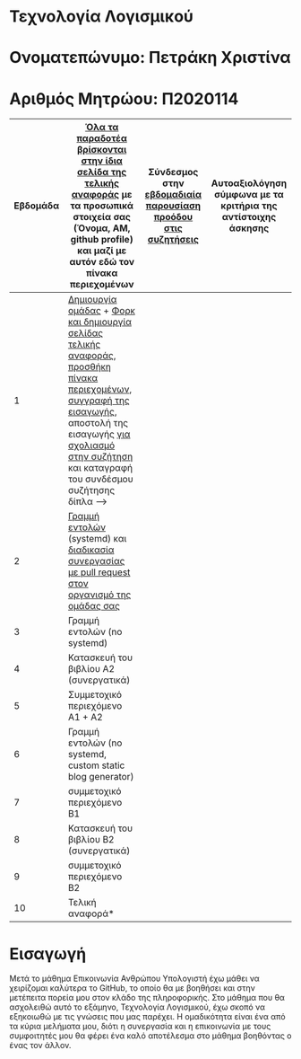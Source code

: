 # Τεχνολογία Λογισμικού 
# Ονοματεπώνυμο: Πετράκη Χριστίνα
# Αριθμός Μητρώου: Π2020114
| Εβδομάδα | [Όλα τα παραδοτέα βρίσκονται στην ίδια σελίδα της τελικής αναφοράς](https://epidrome.github.io/teaching/deliverables/) με τα προσωπικά στοιχεία σας (Όνομα, ΑΜ, github profile) και μαζί με αυτόν εδώ τον πίνακα περιεχομένων | Σύνδεσμος στην [εβδομαδιαία παρουσίαση προόδου στις συζητήσεις](https://github.com/courses-ionio/help/discussions/categories/show-and-tell) | Αυτοαξιολόγηση σύμφωνα με τα κριτήρια της αντίστοιχης άσκησης |
| --- | --- | --- | --- |
| 1 | [Δημιουργία ομάδας](https://epidrome.github.io/teaching/team/) + [Φορκ και δημιουργία σελίδας τελικής αναφοράς](https://epidrome.github.io/teaching/guide/), [προσθήκη πίνακα περιεχομένων](https://raw.githubusercontent.com/courses-ionio/sw/master/README.md), [συγγραφή της εισαγωγής](https://epidrome.github.io/teaching/intro/), αποστολή της εισαγωγής [για σχολιασμό στην συζήτηση](https://github.com/courses-ionio/sw/discussions/categories/show-and-tell) και καταγραφή του συνδέσμου συζήτησης δίπλα --> | | |
| 2 | [Γραμμή εντολών](https://epidrome.github.io/teaching/cli) (systemd) και [διαδικασία συνεργασίας με pull request στον οργανισμό της ομάδας σας](https://epidrome.github.io/teaching/team) | | |
| 3 | Γραμμή εντολών (no systemd) | | |
| 4 | Κατασκευή του βιβλίου Α2 (συνεργατικά) | | |
| 5 | Συμμετοχικό περιεχόμενο A1 + A2 | | |
| 6 | Γραμμή εντολών (no systemd, custom static blog generator) | | |
| 7 | συμμετοχικό περιεχόμενο B1 | | |
| 8 | Κατασκευή του βιβλίου Β2 (συνεργατικά) | | |
| 9 | συμμετοχικό περιεχόμενο B2 | | |
| 10 | Τελική αναφορά* | | |
# Εισαγωγή
Μετά το μάθημα Επικοινωνία Ανθρώπου Υπολογιστή έχω μάθει να χειρίζομαι καλύτερα το GitHub, το οποίο θα με βοηθήσει και στην μετέπειτα πορεία μου στον κλάδο της πληροφορικής. Στο μάθημα που θα ασχολειθώ αυτό το εξάμηνο, Τεχνολογία Λογισμικού, έχω σκοπό να εξηκοιωθώ με τις γνώσεις που μας παρέχει. Η ομαδικότητα είναι ένα από τα κύρια μελήματα μου, διότι η συνεργασία και η επικοινωνία με τους συμφοιτητές μου θα φέρει ένα καλό αποτέλεσμα στο μάθημα βοηθόντας ο ένας τον άλλον.
